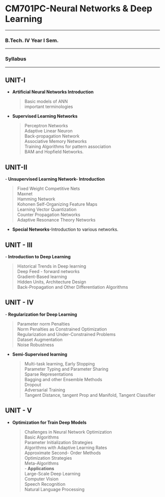 # CM701PC-Neural Networks & Deep Learning
<hr/>

### B.Tech. IV Year I Sem.
<hr/>

### Syllabus
<hr/>

## UNIT-I<br/>
- <b>Artificial Neural Networks Introduction</b><br/>
  > Basic models of ANN<br/>
  > important terminologies<br/>
- <b>Supervised Learning Networks</b><br/>
  > Perceptron Networks<br/>
  > Adaptive Linear Neuron<br/>
  > Back-propagation Network<br/>
  > Associative Memory Networks<br/>
  > Training Algorithms for pattern association<br/>
  > BAM and Hopfield Networks.<br/>

## UNIT-II<br/>
-<b> Unsupervised Learning Network- Introduction</b><br/>
  > Fixed Weight Competitive Nets<br/>
  > Maxnet<br/>
  > Hamming Network<br/>
  > Kohonen Self-Organizing Feature Maps<br/>
  > Learning Vector Quantization<br/>
  > Counter Propagation Networks<br/>
  > Adaptive Resonance Theory Networks<br/>
- <b>Special Networks</b>-Introduction to various networks.</b><br/>

## UNIT - III<br/>
-<b> Introduction to Deep Learning</b><br/>
  > Historical Trends in Deep learning<br/>
  > Deep Feed - forward networks<br/>
  > Gradient-Based learning<br/>
  > Hidden Units, Architecture Design<br/>
  > Back-Propagation and Other Differentiation Algorithms<br/>

## UNIT - IV<br/>
-<b> Regularization for Deep Learning</b><br/>
  > Parameter norm Penalties<br/>
  > Norm Penalties as Constrained Optimization<br/>
  > Regularization and Under-Constrained Problems<br/>
  > Dataset Augmentation<br/>
  > Noise Robustness<br/>
  
- <b>Semi-Supervised learning</b><br/>
  > Multi-task learning, Early Stopping<br/>
  > Parameter Typing and Parameter Sharing<br/>
  > Sparse Representations<br/>
  > Bagging and other Ensemble Methods<br/>
  > Dropout<br/>
  > Adversarial Training<br/>
  > Tangent Distance, tangent Prop and Manifold, Tangent Classifier<br/>

## UNIT - V<br/>
- <b>Optimization for Train Deep Models</b><br/>
  > Challenges in Neural Network Optimization<br/>
  > Basic Algorithms<br/>
  > Parameter Initialization Strategies<br/>
  > Algorithms with Adaptive Learning Rates<br/>
  > Approximate Second- Order Methods<br/>
  > Optimization Strategies<br/>
  > Meta-Algorithms<br/>
-<b> Applications</b><br/>
  > Large-Scale Deep Learning<br/>
  > Computer Vision<br/>
  > Speech Recognition<br/>
  > Natural Language Processing<br/>
